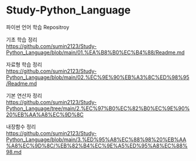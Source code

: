# Study-Python_Language
파이썬 언어 학습 Repositroy

기초 학습 정리 \
https://github.com/sumin2123/Study-Python_Language/blob/main/01.%EA%B8%B0%EC%B4%88/Readme.md

자료형 학습 정리 \
https://github.com/sumin2123/Study-Python_Language/blob/main/02.%EC%9E%90%EB%A3%8C%ED%98%95/Readme.md

기본 연산자 정리 \
https://github.com/sumin2123/Study-Python_Language/tree/main/2.%EC%97%B0%EC%82%B0%EC%9E%90%20%EB%AA%A8%EC%9D%8C

내장함수 정리 \
https://github.com/sumin2123/Study-Python_Language/blob/main/3.%ED%95%A8%EC%88%98%20%EB%AA%A8%EC%9D%8C/%EB%82%B4%EC%9E%A5%ED%95%A8%EC%88%98.md
